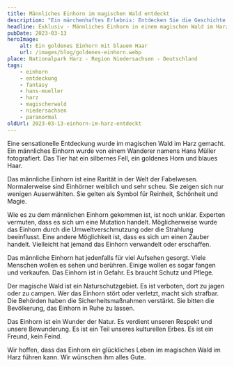 ```yaml
---
title: Männliches Einhorn im magischen Wald entdeckt
description: "Ein märchenhaftes Erlebnis: Entdecken Sie die Geschichte des männlichen Einhorns, gefunden in einem zauberhaften Wald im Harz."
headline: Exklusiv - Männliches Einhorn in einem magischen Wald im Harz entdeckt
pubDate: 2023-03-13
heroImage:
    alt: Ein goldenes Einhorn mit blauem Haar
    url: /images/blog/goldenes-einhorn.webp
place: Nationalpark Harz - Region Niedersachsen - Deutschland
tags:
    - einhorn
    - entdeckung
    - fantasy
    - hans-mueller
    - harz
    - magischerwald
    - niedersachsen
    - paranormal
oldUrl: 2023-03-13-einhorn-im-harz-entdeckt
---
```


Eine sensationelle Entdeckung wurde im magischen Wald im Harz gemacht. Ein männliches Einhorn wurde von einem Wanderer namens Hans Müller fotografiert. Das Tier hat ein silbernes Fell, ein goldenes Horn und blaues Haar.

Das männliche Einhorn ist eine Rarität in der Welt der Fabelwesen. Normalerweise sind Einhörner weiblich und sehr scheu. Sie zeigen sich nur wenigen Auserwählten. Sie gelten als Symbol für Reinheit, Schönheit und Magie.

Wie es zu dem männlichen Einhorn gekommen ist, ist noch unklar. Experten vermuten, dass es sich um eine Mutation handelt. Möglicherweise wurde das Einhorn durch die Umweltverschmutzung oder die Strahlung beeinflusst. Eine andere Möglichkeit ist, dass es sich um einen Zauber handelt. Vielleicht hat jemand das Einhorn verwandelt oder erschaffen.

Das männliche Einhorn hat jedenfalls für viel Aufsehen gesorgt. Viele Menschen wollen es sehen und berühren. Einige wollen es sogar fangen und verkaufen. Das Einhorn ist in Gefahr. Es braucht Schutz und Pflege.

Der magische Wald ist ein Naturschutzgebiet. Es ist verboten, dort zu jagen oder zu campen. Wer das Einhorn stört oder verletzt, macht sich strafbar. Die Behörden haben die Sicherheitsmaßnahmen verstärkt. Sie bitten die Bevölkerung, das Einhorn in Ruhe zu lassen.

Das Einhorn ist ein Wunder der Natur. Es verdient unseren Respekt und unsere Bewunderung. Es ist ein Teil unseres kulturellen Erbes. Es ist ein Freund, kein Feind.

Wir hoffen, dass das Einhorn ein glückliches Leben im magischen Wald im Harz führen kann. Wir wünschen ihm alles Gute.
